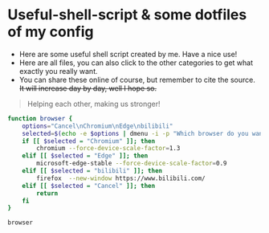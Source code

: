 # Useful-shell-script & some dotfiles of my config
- Here are some useful shell script created by me. Have a nice use!
- Here are all files, you can also click to the other categories to get what exactly you really want.
- You can share these online of course, but remember to cite the source.
~~It will increase day by day, well I hope so.~~

> Helping each other, making us stronger!


```bash 
function browser {
    options="Cancel\nChromium\nEdge\nbilibili"
    selected=$(echo -e $options | dmenu -i -p "Which browser do you want to use ?")
    if [[ $selected = "Chromium" ]]; then
        chromium --force-device-scale-factor=1.3
    elif [[ $selected = "Edge" ]]; then
        microsoft-edge-stable --force-device-scale-factor=0.9
    elif [[ $selected = "bilibili" ]]; then
        firefox  --new-window https://www.bilibili.com/
    elif [[ $selected = "Cancel" ]]; then
        return
    fi
}

browser


```
